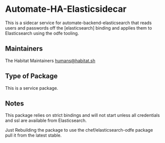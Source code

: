 # Automate-HA-Elasticsidecar

This is a sidecar service for automate-backend-elasticsearch that reads users and passwords off the [elasticsearch] binding and applies them to Elasticsearch using the odfe tooling.
## Maintainers

The Habitat Maintainers humans@habitat.sh

## Type of Package

This is a service package.

## Notes

This package relies on strict bindings and will not start unless all credentials and ssl are available from Elasticsearch.

Just Rebuilding the package to use the chef/elasticsearch-odfe package pull it from the latest stable.
